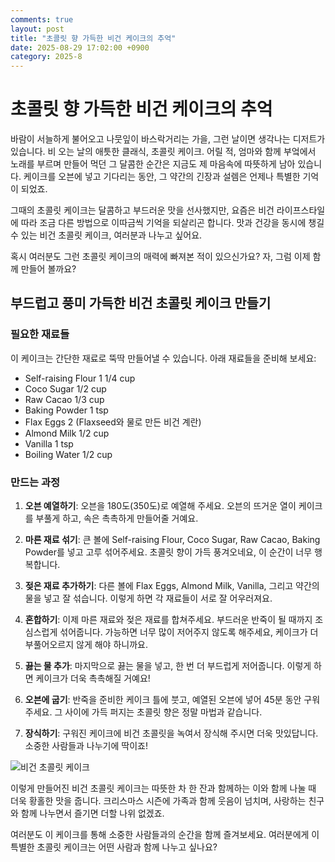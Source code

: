 ```yaml
---
comments: true
layout: post
title: "초콜릿 향 가득한 비건 케이크의 추억"
date: 2025-08-29 17:02:00 +0900
category: 2025-8
---
```


# 초콜릿 향 가득한 비건 케이크의 추억

바람이 서늘하게 불어오고 나뭇잎이 바스락거리는 가을, 그런 날이면 생각나는 디저트가 있습니다. 비 오는 날의 애틋한 클래식, 초콜릿 케이크. 어릴 적, 엄마와 함께 부엌에서 노래를 부르며 만들어 먹던 그 달콤한 순간은 지금도 제 마음속에 따뜻하게 남아 있습니다. 케이크를 오븐에 넣고 기다리는 동안, 그 약간의 긴장과 설렘은 언제나 특별한 기억이 되었죠. 

그때의 초콜릿 케이크는 달콤하고 부드러운 맛을 선사했지만, 요즘은 비건 라이프스타일에 따라 조금 다른 방법으로 이따금씩 기억을 되살리곤 합니다. 맛과 건강을 동시에 챙길 수 있는 비건 초콜릿 케이크, 여러분과 나누고 싶어요. 

혹시 여러분도 그런 초콜릿 케이크의 매력에 빠져본 적이 있으신가요? 자, 그럼 이제 함께 만들어 볼까요? 

## 부드럽고 풍미 가득한 비건 초콜릿 케이크 만들기

### 필요한 재료들

이 케이크는 간단한 재료로 뚝딱 만들어낼 수 있습니다. 아래 재료들을 준비해 보세요:

- Self-raising Flour 1 1/4 cup
- Coco Sugar 1/2 cup
- Raw Cacao 1/3 cup
- Baking Powder 1 tsp
- Flax Eggs 2 (Flaxseed와 물로 만든 비건 계란)
- Almond Milk 1/2 cup
- Vanilla 1 tsp
- Boiling Water 1/2 cup

### 만드는 과정

1. **오븐 예열하기**: 오븐을 180도(350도)로 예열해 주세요. 오븐의 뜨거운 열이 케이크를 부풀게 하고, 속은 촉촉하게 만들어줄 거예요.

2. **마른 재료 섞기**: 큰 볼에 Self-raising Flour, Coco Sugar, Raw Cacao, Baking Powder를 넣고 고루 섞어주세요. 초콜릿 향이 가득 풍겨오네요, 이 순간이 너무 행복합니다.

3. **젖은 재료 추가하기**: 다른 볼에 Flax Eggs, Almond Milk, Vanilla, 그리고 약간의 물을 넣고 잘 섞습니다. 이렇게 하면 각 재료들이 서로 잘 어우러져요. 

4. **혼합하기**: 이제 마른 재료와 젖은 재료를 합쳐주세요. 부드러운 반죽이 될 때까지 조심스럽게 섞어줍니다. 가능하면 너무 많이 저어주지 않도록 해주세요, 케이크가 더 부풀어오르지 않게 해야 하니까요.

5. **끓는 물 추가**: 마지막으로 끓는 물을 넣고, 한 번 더 부드럽게 저어줍니다. 이렇게 하면 케이크가 더욱 촉촉해질 거예요!

6. **오븐에 굽기**: 반죽을 준비한 케이크 틀에 붓고, 예열된 오븐에 넣어 45분 동안 구워주세요. 그 사이에 가득 퍼지는 초콜릿 향은 정말 마법과 같습니다.

7. **장식하기**: 구워진 케이크에 비건 초콜릿을 녹여서 장식해 주시면 더욱 맛있답니다. 소중한 사람들과 나누기에 딱이죠!

![비건 초콜릿 케이크](https://www.themealdb.com/images/media/meals/qxutws1486978099.jpg)

이렇게 만들어진 비건 초콜릿 케이크는 따뜻한 차 한 잔과 함께하는 이와 함께 나눌 때 더욱 황홀한 맛을 줍니다. 크리스마스 시즌에 가족과 함께 웃음이 넘치며, 사랑하는 친구와 함께 나누면서 즐기면 더할 나위 없겠죠. 

여러분도 이 케이크를 통해 소중한 사람들과의 순간을 함께 즐겨보세요. 여러분에게 이 특별한 초콜릿 케이크는 어떤 사람과 함께 나누고 싶나요?